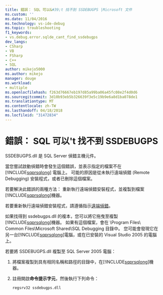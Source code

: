 ```yaml
---
title: 錯誤： SQL 可以&#39;t 找不到 SSDEBUGPS |Microsoft 文件
ms.custom: ''
ms.date: 11/04/2016
ms.technology: vs-ide-debug
ms.topic: troubleshooting
f1_keywords:
- vs.debug.error.sqlde_cant_find_ssdebugps
dev_langs:
- CSharp
- VB
- FSharp
- C++
- SQL
author: mikejo5000
ms.author: mikejo
manager: douge
ms.workload:
- multiple
ms.openlocfilehash: f263d76667eb197d85a99ba06a45fc08e2f4d0d6
ms.sourcegitcommit: 3d10b93eb5b326639f3e5c19b9e6a8d1ba078de1
ms.translationtype: MT
ms.contentlocale: zh-TW
ms.lasthandoff: 04/18/2018
ms.locfileid: "31472834"
---
```

# <a name="error-sql-can39t-find-ssdebugps"></a>錯誤： SQL 可以&#39;t 找不到 SSDEBUGPS

SSDEBUGPS.dll 是 SQL Server 偵錯主機元件。

當您嘗試啟動偵錯時會發生這個錯誤，並表示指定的檔案不在 [!INCLUDE[sqprsqlong](../debugger/includes/sqprsqlong_md.md)] 電腦上。 可能的原因是從未執行遠端偵錯 (Remote Debugging) 安裝程式，或者已刪除這個檔案。

若要解決此錯誤的兩種方法： 重新執行遠端偵錯安裝程式，並複製到檔案[!INCLUDE[sqprsqlong](../debugger/includes/sqprsqlong_md.md)]機器。

若要重新執行遠端偵錯安裝程式，請遵循指示[遠端偵錯](../debugger/remote-debugging.md)。

如果找得到 ssdebugps.dll 的複本，您可以將它拖曳至複製[!INCLUDE[sqprsqlong](../debugger/includes/sqprsqlong_md.md)]機器。 如果有這個檔案，會在 \Program Files\ Common Files\Microsoft Shared\SQL Debugging 目錄中。 您可能會發現它在另一台[!INCLUDE[sqprsqlong](../debugger/includes/sqprsqlong_md.md)]電腦，或在已安裝的 Visual Studio 2005 的電腦上。

若要將 SSDEBUGPS.dll 複製至 SQL Server 2005 電腦：

1. 將檔案複製到具有相同名稱和路徑的目錄中，在[!INCLUDE[sqprsqlong](../debugger/includes/sqprsqlong_md.md)]機器。

2. 註冊開啟**命令提示字元**，然後執行下列命令：

    ```
    regsrv32 ssdebugps.dll
    ```